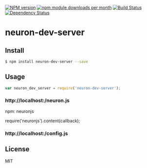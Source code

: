 [![NPM version](https://badge.fury.io/js/neuron-dev-server.svg)](http://badge.fury.io/js/neuron-dev-server)
[![npm module downloads per month](http://img.shields.io/npm/dm/neuron-dev-server.svg)](https://www.npmjs.org/package/neuron-dev-server)
[![Build Status](https://travis-ci.org/neuron-js/neuron-dev-server.svg?branch=master)](https://travis-ci.org/neuron-js/neuron-dev-server)
[![Dependency Status](https://david-dm.org/neuron-js/neuron-dev-server.svg)](https://david-dm.org/neuron-js/neuron-dev-server)

# neuron-dev-server

<!-- description -->

## Install

```sh
$ npm install neuron-dev-server --save
```

## Usage

```js
var neuron_dev_server = require('neuron-dev-server');
```


### http://localhost:<port>/neuron.js

npm: neuronjs

require('neuronjs').content(callback);

### http://localhost:<port>/config.js


## License

MIT
